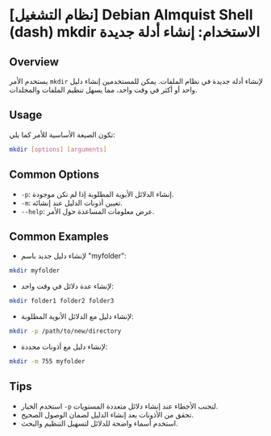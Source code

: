 # [نظام التشغيل] Debian Almquist Shell (dash) mkdir الاستخدام: إنشاء أدلة جديدة

## Overview
يستخدم الأمر `mkdir` لإنشاء أدلة جديدة في نظام الملفات. يمكن للمستخدمين إنشاء دليل واحد أو أكثر في وقت واحد، مما يسهل تنظيم الملفات والمجلدات.

## Usage
تكون الصيغة الأساسية للأمر كما يلي:

```bash
mkdir [options] [arguments]
```

## Common Options
- `-p`: إنشاء الدلائل الأبوية المطلوبة إذا لم تكن موجودة.
- `-m`: تعيين أذونات الدليل عند إنشائه.
- `--help`: عرض معلومات المساعدة حول الأمر.

## Common Examples
- لإنشاء دليل جديد باسم "myfolder":
```bash
mkdir myfolder
```

- لإنشاء عدة دلائل في وقت واحد:
```bash
mkdir folder1 folder2 folder3
```

- لإنشاء دليل مع الدلائل الأبوية المطلوبة:
```bash
mkdir -p /path/to/new/directory
```

- لإنشاء دليل مع أذونات محددة:
```bash
mkdir -m 755 myfolder
```

## Tips
- استخدم الخيار `-p` لتجنب الأخطاء عند إنشاء دلائل متعددة المستويات.
- تحقق من الأذونات بعد إنشاء الدليل لضمان الوصول الصحيح.
- استخدم أسماء واضحة للدلائل لتسهيل التنظيم والبحث.